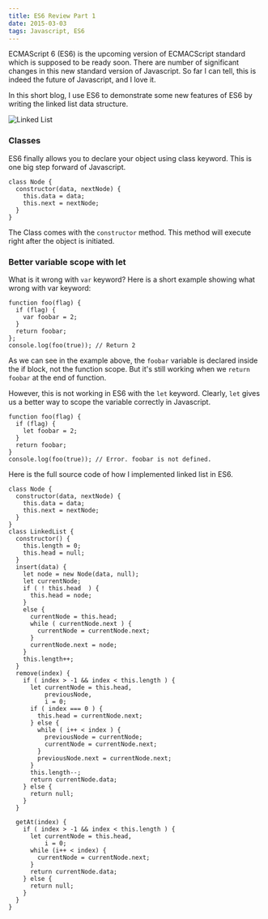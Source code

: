 ```yaml
---
title: ES6 Review Part 1
date: 2015-03-03
tags: Javascript, ES6
---
```


ECMAScript 6 (ES6) is the upcoming version of ECMACScript standard which is
supposed to be ready soon. There are number of significant changes in
this new standard version of Javascript. So far I can tell, this is indeed the
future of Javascript, and I love it.

In this short blog, I use ES6 to demonstrate some new features of ES6 by writing
the linked list data structure.

<div class="center"><img src="/assets/img/LinkedLists-deletingnode.png" alt="Linked List" /></div>

### Classes ###
ES6 finally allows you to declare your object using class keyword. This is one
big step forward of Javascript.

    class Node {
      constructor(data, nextNode) {
        this.data = data;
        this.next = nextNode;
      }
    }

The Class comes with the `constructor` method. This method will execute right
after the object is initiated.

### Better variable scope with let ###
What is it wrong with `var` keyword? Here is a short example showing what wrong
with var keyword:

    function foo(flag) {
      if (flag) {
        var foobar = 2;
      }
      return foobar;
    };
    console.log(foo(true)); // Return 2

As we can see in the example above, the `foobar` variable is declared inside the
if block, not the function scope. But it's still working when we `return foobar`
at the end of function.

However, this is not working in ES6 with the `let` keyword. Clearly, `let` gives us a better way to scope the variable correctly in
Javascript.

    function foo(flag) {
      if (flag) {
        let foobar = 2;
      }
      return foobar;
    }
    console.log(foo(true)); // Error. foobar is not defined.


Here is the full source code of how I implemented linked list in ES6.

    class Node {
      constructor(data, nextNode) {
        this.data = data;
        this.next = nextNode;
      }
    }
    class LinkedList {
      constructor() {
        this.length = 0;
        this.head = null;
      }
      insert(data) {
        let node = new Node(data, null);
        let currentNode;
        if ( ! this.head  ) {
          this.head = node;
        }
        else {
          currentNode = this.head;
          while ( currentNode.next ) {
            currentNode = currentNode.next;
          }
          currentNode.next = node;
        }
        this.length++;
      }
      remove(index) {
        if ( index > -1 && index < this.length ) {
          let currentNode = this.head,
              previousNode,
              i = 0;
          if ( index === 0 ) {
            this.head = currentNode.next;
          } else {
            while ( i++ < index ) {
              previousNode = currentNode;
              currentNode = currentNode.next;
            }
            previousNode.next = currentNode.next;
          }
          this.length--;
          return currentNode.data;
        } else {
          return null;
        }
      }

      getAt(index) {
        if ( index > -1 && index < this.length ) {
          let currentNode = this.head,
              i = 0;
          while (i++ < index) {
            currentNode = currentNode.next;
          }
          return currentNode.data;
        } else {
          return null;
        }
      }
    }


